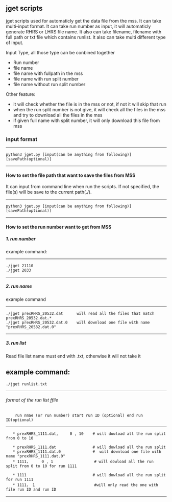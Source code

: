 ## jget scripts

 jget scripts used for automaticly get the data file from the mss. It can take multi-input format. It can take run number as input, it will automaticly generate RHRS or LHRS file name. It also can take filename, filename with full path or txt file which contains runlist. It also can take multi different type of input. 

Input Type, all those type can be conbined together


* Run number
* file name 
* file name with fullpath in the mss
* file name with run split number 
* file name without run split number

Other feature:

* it will check whether the file is in the mss or not, if not it will skip that run
* when the run split number is not give, it will check all the files in the mss and try to download all the files in the mss
* if given full name with split number, it will only download this file from mss


### input format

---

	python3 jget.py [input(can be anything from following)] [savePath(optional)]
---


#### How to set the file path that want to save the files from MSS

It can input from command line when run the scripts. If not specified, the file(s) will be save to the current path(./).

---

	python3 jget.py [input(can be anything from following)] [savePath(optional)]

---

#### How to set the run number want to get from MSS

##### 1. run number 

example command:

---
    ./jget 21110
    ./jget 2033
---

##### 2. run name 

example command

---
    ./jget prexRHRS_20532.dat      will read all the files that match prexRHRS_20532.dat.*
    ./jget prexRHRS_20532.dat.0    will download one file with name "prexRHRS_20532.dat.0"
---

##### 3. run list
Read file list name must end with .txt, otherwise it will not take it

example command:
---
    ./jget runlist.txt      
---

###### format of the run list ffile 

        run nmae (or run number) start run ID (optional) end run ID(optional)
---
       * prexRHRS_1111.dat,     0 , 10    # will dowload all the run split from 0 to 10
        
       * prexRHRS_1111.dat                # will dowload all the run split
       * prexRHRS_1111.dat.0              #  will download one file with name "prexRHRS_1111.dat.0"
       * 1111，     0 , 1                  # will dowload all the run split from 0 to 10 for run 1111
    
       * 1111                             # will dowload all the run split for run 1111
       * 1111， 1                          #will only read the one with file run ID and run ID 
       
---
